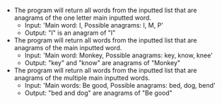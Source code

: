 <!-- * If the user inputs non alphabetic characters, the program will ask for words.
    * Input: Happy!
    * Output: Please enter only letters -->
* The program will return all words from the inputted list that are anagrams of the one letter main inputted word.
    * Input: 'Main word: I, Possible anagrams: I, M, P'
    * Output: "I" is an anagram of "I"
* The program will return all words from the inputted list that are anagrams of the main inputted word.
    * Input: 'Main word: Monkey, Possible anagrams: key, know, knee'
    * Output: "key" and "know" are anagrams of "Monkey"
* The program will return all words from the inputted list that are anagrams of the multiple main inputted words.
    * Input: 'Main words: Be good, Possible anagrams: bed, dog, bend'
    * Output: "bed and dog" are anagrams of "Be good"

